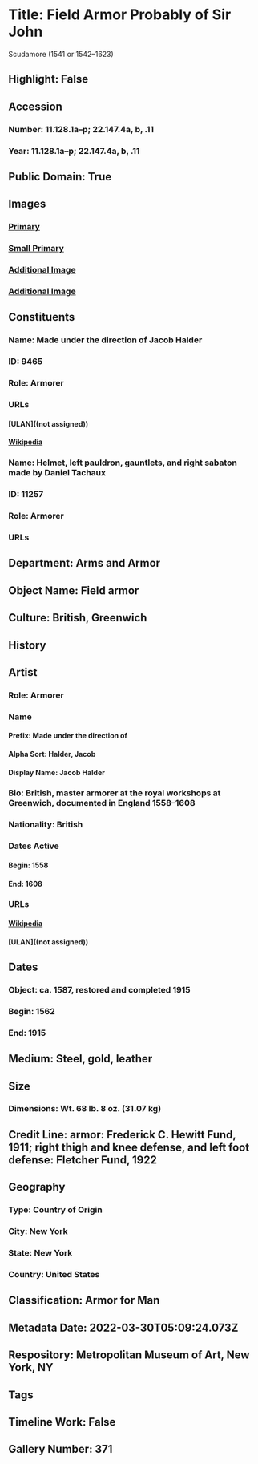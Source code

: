 # Title: Field Armor Probably of Sir John 
Scudamore (1541 or 1542–1623)
## Highlight: False
## Accession
### Number: 11.128.1a–p; 22.147.4a, b, .11
### Year: 11.128.1a–p; 22.147.4a, b, .11
## Public Domain: True
## Images
### [Primary](https://images.metmuseum.org/CRDImages/aa/original/scaneah11-128-1s1bw259331.jpg)
### [Small Primary](https://images.metmuseum.org/CRDImages/aa/web-large/scaneah11-128-1s1bw259331.jpg)
### [Additional Image](https://images.metmuseum.org/CRDImages/aa/original/scaneah11-128-11bw49066.jpg)
### [Additional Image](https://images.metmuseum.org/CRDImages/aa/original/scaneah11-128-1s2bw32690.jpg)
## Constituents
### Name: Made under the direction of Jacob Halder
### ID: 9465
### Role: Armorer
### URLs
#### [ULAN]((not assigned))
#### [Wikipedia](https://www.wikidata.org/wiki/Q28604366)
### Name: Helmet, left pauldron, gauntlets, and right sabaton made by Daniel Tachaux
### ID: 11257
### Role: Armorer
### URLs
## Department: Arms and Armor
## Object Name: Field armor
## Culture: British, Greenwich
## History
## Artist
### Role: Armorer
### Name
#### Prefix: Made under the direction of
#### Alpha Sort: Halder, Jacob
#### Display Name: Jacob Halder
### Bio: British, master armorer at the royal workshops at Greenwich, documented in England 1558–1608
### Nationality: British
### Dates Active
#### Begin: 1558
#### End: 1608
### URLs
#### [Wikipedia](https://www.wikidata.org/wiki/Q28604366)
#### [ULAN]((not assigned))
## Dates
### Object: ca. 1587, restored and completed 1915
### Begin: 1562
### End: 1915
## Medium: Steel, gold, leather
## Size
### Dimensions: Wt. 68 lb. 8 oz. (31.07 kg)
## Credit Line: armor: Frederick C. Hewitt Fund, 1911; right thigh and knee defense, and left foot defense: Fletcher Fund, 1922
## Geography
### Type: Country of Origin
### City: New York
### State: New York
### Country: United States
## Classification: Armor for Man
## Metadata Date: 2022-03-30T05:09:24.073Z
## Respository: Metropolitan Museum of Art, New York, NY
## Tags
## Timeline Work: False
## Gallery Number: 371
